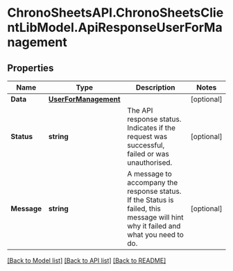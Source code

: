 
# ChronoSheetsAPI.ChronoSheetsClientLibModel.ApiResponseUserForManagement

## Properties

Name | Type | Description | Notes
------------ | ------------- | ------------- | -------------
**Data** | [**UserForManagement**](UserForManagement.md) |  | [optional] 
**Status** | **string** | The API response status. Indicates if the request was successful, failed or was unauthorised. | [optional] 
**Message** | **string** | A message to accompany the response status.  If the Status is failed, this message will hint why it failed and what you need to do. | [optional] 

[[Back to Model list]](../README.md#documentation-for-models)
[[Back to API list]](../README.md#documentation-for-api-endpoints)
[[Back to README]](../README.md)

